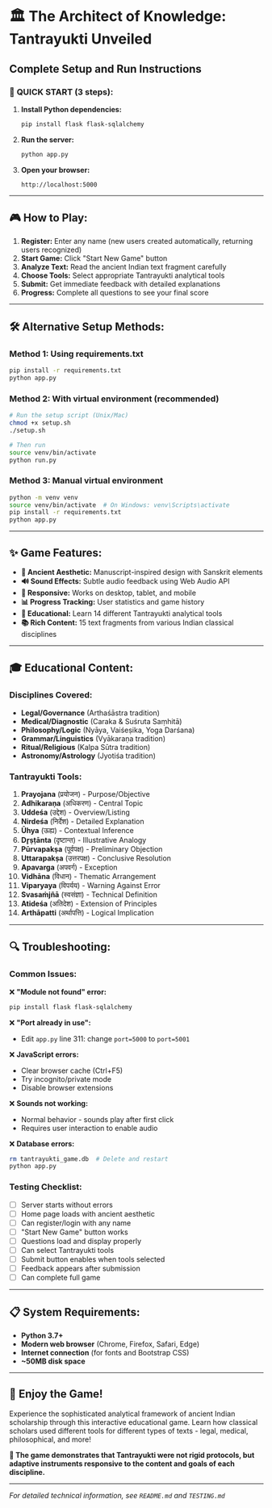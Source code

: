 # 🏛️ The Architect of Knowledge: Tantrayukti Unveiled
## Complete Setup and Run Instructions

### 🚀 **QUICK START (3 steps):**

1. **Install Python dependencies:**
   ```bash
   pip install flask flask-sqlalchemy
   ```

2. **Run the server:**
   ```bash
   python app.py
   ```

3. **Open your browser:**
   ```
   http://localhost:5000
   ```

---

## 🎮 **How to Play:**

1. **Register:** Enter any name (new users created automatically, returning users recognized)
2. **Start Game:** Click "Start New Game" button
3. **Analyze Text:** Read the ancient Indian text fragment carefully
4. **Choose Tools:** Select appropriate Tantrayukti analytical tools
5. **Submit:** Get immediate feedback with detailed explanations
6. **Progress:** Complete all questions to see your final score

---

## 🛠️ **Alternative Setup Methods:**

### **Method 1: Using requirements.txt**
```bash
pip install -r requirements.txt
python app.py
```

### **Method 2: With virtual environment (recommended)**
```bash
# Run the setup script (Unix/Mac)
chmod +x setup.sh
./setup.sh

# Then run
source venv/bin/activate
python run.py
```

### **Method 3: Manual virtual environment**
```bash
python -m venv venv
source venv/bin/activate  # On Windows: venv\Scripts\activate
pip install -r requirements.txt
python app.py
```

---

## ✨ **Game Features:**

- **🎨 Ancient Aesthetic:** Manuscript-inspired design with Sanskrit elements
- **🔊 Sound Effects:** Subtle audio feedback using Web Audio API
- **📱 Responsive:** Works on desktop, tablet, and mobile
- **📊 Progress Tracking:** User statistics and game history
- **🎯 Educational:** Learn 14 different Tantrayukti analytical tools
- **📚 Rich Content:** 15 text fragments from various Indian classical disciplines

---

## 🎓 **Educational Content:**

### **Disciplines Covered:**
- **Legal/Governance** (Arthaśāstra tradition)
- **Medical/Diagnostic** (Caraka & Suśruta Saṃhitā)
- **Philosophy/Logic** (Nyāya, Vaiśeṣika, Yoga Darśana)
- **Grammar/Linguistics** (Vyākaraṇa tradition)
- **Ritual/Religious** (Kalpa Sūtra tradition)
- **Astronomy/Astrology** (Jyotiśa tradition)

### **Tantrayukti Tools:**
1. **Prayojana** (प्रयोजन) - Purpose/Objective
2. **Adhikaraṇa** (अधिकरण) - Central Topic
3. **Uddeśa** (उद्देश) - Overview/Listing
4. **Nirdeśa** (निर्देश) - Detailed Explanation
5. **Ūhya** (ऊह्य) - Contextual Inference
6. **Dr̥ṣṭānta** (दृष्टान्त) - Illustrative Analogy
7. **Pūrvapakṣa** (पूर्वपक्ष) - Preliminary Objection
8. **Uttarapakṣa** (उत्तरपक्ष) - Conclusive Resolution
9. **Apavarga** (अपवर्ग) - Exception
10. **Vidhāna** (विधान) - Thematic Arrangement
11. **Viparyaya** (विपर्यय) - Warning Against Error
12. **Svasaṁjñā** (स्वसंज्ञा) - Technical Definition
13. **Atideśa** (अतिदेश) - Extension of Principles
14. **Arthāpatti** (अर्थापत्ति) - Logical Implication

---

## 🔍 **Troubleshooting:**

### **Common Issues:**

❌ **"Module not found" error:**
```bash
pip install flask flask-sqlalchemy
```

❌ **"Port already in use":**
- Edit `app.py` line 311: change `port=5000` to `port=5001`

❌ **JavaScript errors:**
- Clear browser cache (Ctrl+F5)
- Try incognito/private mode
- Disable browser extensions

❌ **Sounds not working:**
- Normal behavior - sounds play after first click
- Requires user interaction to enable audio

❌ **Database errors:**
```bash
rm tantrayukti_game.db  # Delete and restart
python app.py
```

### **Testing Checklist:**
- [ ] Server starts without errors
- [ ] Home page loads with ancient aesthetic
- [ ] Can register/login with any name
- [ ] "Start New Game" button works
- [ ] Questions load and display properly
- [ ] Can select Tantrayukti tools
- [ ] Submit button enables when tools selected
- [ ] Feedback appears after submission
- [ ] Can complete full game

---

## 📋 **System Requirements:**

- **Python 3.7+**
- **Modern web browser** (Chrome, Firefox, Safari, Edge)
- **Internet connection** (for fonts and Bootstrap CSS)
- **~50MB disk space**

---

## 🎉 **Enjoy the Game!**

Experience the sophisticated analytical framework of ancient Indian scholarship through this interactive educational game. Learn how classical scholars used different tools for different types of texts - legal, medical, philosophical, and more!

**🌟 The game demonstrates that Tantrayukti were not rigid protocols, but adaptive instruments responsive to the content and goals of each discipline.**

---

*For detailed technical information, see `README.md` and `TESTING.md`*
